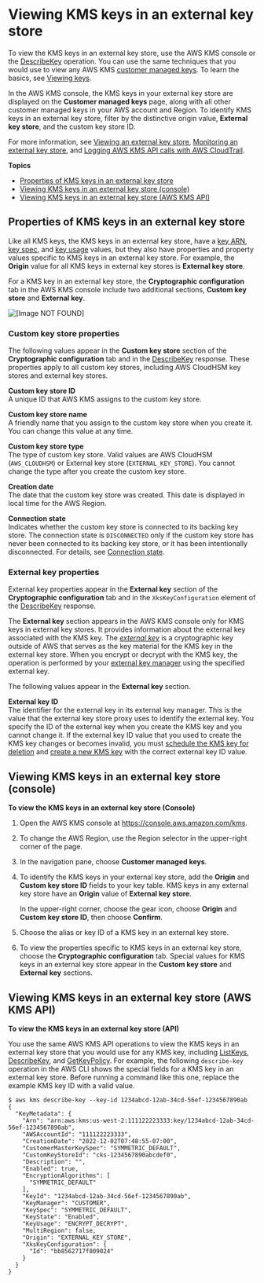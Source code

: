 # Viewing KMS keys in an external key store<a name="view-xks-key"></a>

To view the KMS keys in an external key store, use the AWS KMS console or the [DescribeKey](https://docs.aws.amazon.com/kms/latest/APIReference/API_DescribeKey.html) operation\. You can use the same techniques that you would use to view any AWS KMS [customer managed keys](concepts.md#kms_keys)\. To learn the basics, see [Viewing keys](viewing-keys.md)\.

In the AWS KMS console, the KMS keys in your external key store are displayed on the **Customer managed keys** page, along with all other customer managed keys in your AWS account and Region\. To identify KMS keys in an external key store, filter by the distinctive origin value, **External key store**, and the custom key store ID\.

For more information, see [Viewing an external key store](view-xks-keystore.md), [Monitoring an external key store](xks-monitoring.md), and [Logging AWS KMS API calls with AWS CloudTrail](logging-using-cloudtrail.md)\.

**Topics**
+ [Properties of KMS keys in an external key store](#view-xks-key-properties)
+ [Viewing KMS keys in an external key store \(console\)](#view-xks-keys-console)
+ [Viewing KMS keys in an external key store \(AWS KMS API\)](#view-xks-keys-api)

## Properties of KMS keys in an external key store<a name="view-xks-key-properties"></a>

Like all KMS keys, the KMS keys in an external key store, have a [key ARN](concepts.md#key-id), [key spec](concepts.md#key-spec), and [key usage](concepts.md#key-usage) values, but they also have properties and property values specific to KMS keys in an external key store\. For example, the **Origin** value for all KMS keys in external key stores is **External key store**\.

For a KMS key in an external key store, the **Cryptographic configuration** tab in the AWS KMS console include two additional sections, **Custom key store** and **External key**\.

![\[Image NOT FOUND\]](http://docs.aws.amazon.com/kms/latest/developerguide/images/xks-view-key-80.png)

### Custom key store properties<a name="view-xks-custom-keystores"></a>

The following values appear in the **Custom key store** section of the **Cryptographic configuration** tab and in the [DescribeKey](https://docs.aws.amazon.com/kms/latest/APIReference/API_DescribeKey.html) response\. These properties apply to all custom key stores, including AWS CloudHSM key stores and external key stores\.

**Custom key store ID**  
A unique ID that AWS KMS assigns to the custom key store\.

**Custom key store name**  
A friendly name that you assign to the custom key store when you create it\. You can change this value at any time\.

**Custom key store type**  
The type of custom key store\. Valid values are AWS CloudHSM \(`AWS_CLOUDHSM`\) or External key store \(`EXTERNAL_KEY_STORE`\)\. You cannot change the type after you create the custom key store\.

**Creation date**  
The date that the custom key store was created\. This date is displayed in local time for the AWS Region\. 

**Connection state**  
Indicates whether the custom key store is connected to its backing key store\. The connection state is `DISCONNECTED` only if the custom key store has never been connected to its backing key store, or it has been intentionally disconnected\. For details, see [Connection state](xks-connect-disconnect.md#xks-connection-state)\.

### External key properties<a name="view-xks-external-key"></a>

External key properties appear in the **External key** section of the **Cryptographic configuration** tab and in the `XksKeyConfiguration` element of the [DescribeKey](https://docs.aws.amazon.com/kms/latest/APIReference/API_DescribeKey.html) response\. 

The **External key** section appears in the AWS KMS console only for KMS keys in external key stores\. It provides information about the external key associated with the KMS key\. The [*external key*](keystore-external.md#concept-external-key) is a cryptographic key outside of AWS that serves as the key material for the KMS key in the external key store\. When you encrypt or decrypt with the KMS key, the operation is performed by your [external key manager](keystore-external.md#concept-ekm) using the specified external key\.

The following values appear in the **External key** section\.

**External key ID**  
The identifier for the external key in its external key manager\. This is the value that the external key store proxy uses to identify the external key\. You specify the ID of the external key when you create the KMS key and you cannot change it\. If the external key ID value that you used to create the KMS key changes or becomes invalid, you must [schedule the KMS key for deletion](delete-xks-key.md) and [create a new KMS key](create-xks-keys.md) with the correct external key ID value\.

## Viewing KMS keys in an external key store \(console\)<a name="view-xks-keys-console"></a>

**To view the KMS keys in an external key store \(Console\)**

1. Open the AWS KMS console at [https://console\.aws\.amazon\.com/kms](https://console.aws.amazon.com/kms)\.

1. To change the AWS Region, use the Region selector in the upper\-right corner of the page\.

1. In the navigation pane, choose **Customer managed keys**\.

1. To identify the KMS keys in your external key store, add the **Origin** and **Custom key store ID** fields to your key table\. KMS keys in any external key store have an **Origin** value of **External key store**\.

   In the upper\-right corner, choose the gear icon, choose **Origin** and **Custom key store ID**, then choose **Confirm**\.

1. Choose the alias or key ID of a KMS key in an external key store\. 

1. To view the properties specific to KMS keys in an external key store, choose the **Cryptographic configuration** tab\. Special values for KMS keys in an external key store appear in the **Custom key store** and **External key** sections\. 

## Viewing KMS keys in an external key store \(AWS KMS API\)<a name="view-xks-keys-api"></a>

**To view the KMS keys in an external key store \(API\)**

You use the same AWS KMS API operations to view the KMS keys in an external key store that you would use for any KMS key, including [ListKeys](https://docs.aws.amazon.com/kms/latest/APIReference/API_ListKeys.html), [DescribeKey](https://docs.aws.amazon.com/kms/latest/APIReference/API_DescribeKey.html), and [GetKeyPolicy](https://docs.aws.amazon.com/kms/latest/APIReference/API_GetKeyPolicy.html)\. For example, the following `describe-key` operation in the AWS CLI shows the special fields for a KMS key in an external key store\. Before running a command like this one, replace the example KMS key ID with a valid value\.

```
$ aws kms describe-key --key-id 1234abcd-12ab-34cd-56ef-1234567890ab
{
  "KeyMetadata": {
    "Arn": "arn:aws:kms:us-west-2:111122223333:key/1234abcd-12ab-34cd-56ef-1234567890ab",
    "AWSAccountId": "111122223333",
    "CreationDate": "2022-12-02T07:48:55-07:00",
    "CustomerMasterKeySpec": "SYMMETRIC_DEFAULT",
    "CustomKeyStoreId": "cks-1234567890abcdef0",
    "Description": "",
    "Enabled": true,
    "EncryptionAlgorithms": [
      "SYMMETRIC_DEFAULT"
    ],
    "KeyId": "1234abcd-12ab-34cd-56ef-1234567890ab",
    "KeyManager": "CUSTOMER",
    "KeySpec": "SYMMETRIC_DEFAULT",
    "KeyState": "Enabled",
    "KeyUsage": "ENCRYPT_DECRYPT",
    "MultiRegion": false,
    "Origin": "EXTERNAL_KEY_STORE",
    "XksKeyConfiguration": {      
      "Id": "bb8562717f809024"           
    }
  }
}
```